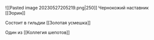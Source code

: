 ![[Pasted image 20230527205219.png|250]]
Чернокожий наставник [[Эорин]]

Состоит в гильдии [[Золотая усмешка]]

Один из [[Коллегия шепотов]]
